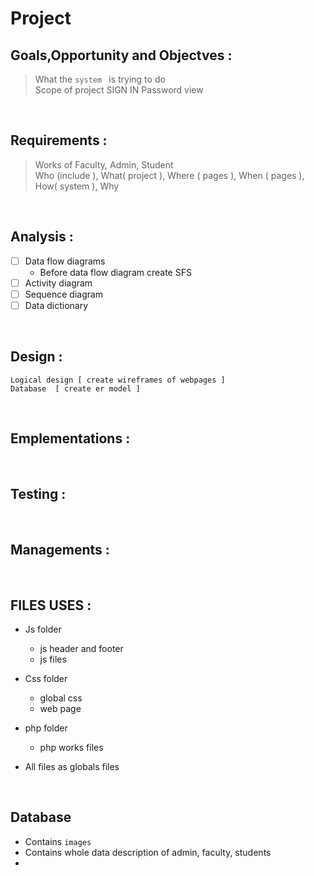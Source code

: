 # Project

## Goals,Opportunity and Objectves :
> What the `system ` is trying to do \
> Scope of project
> SIGN IN
> Password view

<br/>

## Requirements :
> Works of Faculty, Admin, Student \
> Who (include ), What( project ), Where ( pages ), When ( pages ), How( system ), Why 

<br/>

## Analysis :
- [ ] Data flow diagrams
    - Before data flow diagram create SFS
- [ ] Activity diagram
- [ ] Sequence diagram
- [ ] Data dictionary

<br/>

## Design :
```
Logical design [ create wireframes of webpages ] 
Database  [ create er model ]
```
<br/>

## Emplementations :
<br/>

## Testing :
<br/>

## Managements :
<br/>

## FILES USES :
- Js folder
  - js header and footer
  - js files

- Css folder
  - global css
  - web page

- php folder
   -  php works files

- All files as globals files

<br/>

##  Database
- Contains  `images`
- Contains whole data description of admin, faculty, students
- 
 
